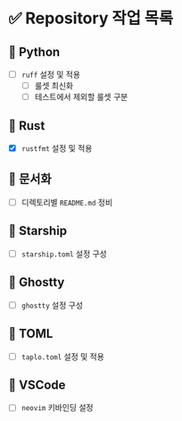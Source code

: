 # ✅ Repository 작업 목록

## 🐍 Python

- [ ] `ruff` 설정 및 적용
  - [ ] 룰셋 최신화
  - [ ] 테스트에서 제외할 룰셋 구분

## 🦀 Rust

- [x] `rustfmt` 설정 및 적용

## 📄 문서화

- [ ] 디렉토리별 `README.md` 정비

## 🌟 Starship

- [ ] `starship.toml` 설정 구성

## 👻 Ghostty

- [ ] `ghostty` 설정 구성

## 🧾 TOML

- [ ] `taplo.toml` 설정 및 적용

## 🧰 VSCode

- [ ] `neovim` 키바인딩 설정
